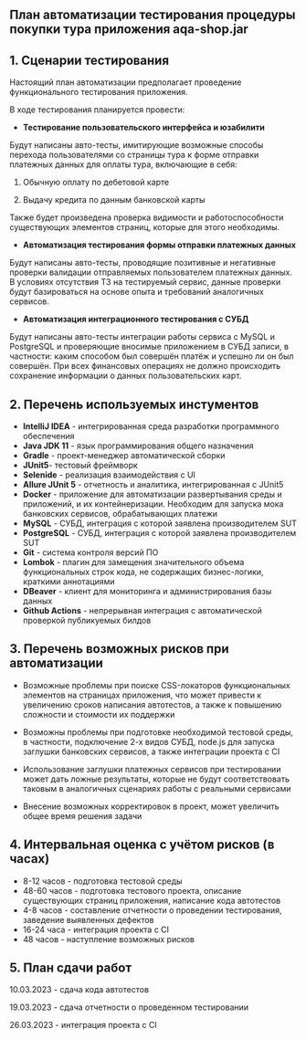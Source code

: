 ## План автоматизации тестирования процедуры покупки тура приложения aqa-shop.jar

## 1. Сценарии тестирования

Настоящий план автоматизации предполагает проведение функционального тестирования приложения.

В ходе тестирования планируется провести:

- **Тестирование пользовательского интерфейса и юзабилити**


Будут написаны авто-тесты, имитирующие возможные способы перехода пользователями со страницы тура
к форме отправки платежных данных для оплаты тура, включающие в себя:


1. Обычную оплату по дебетовой карте

2. Выдачу кредита по данным банковской карты

Также будет произведена проверка видимости и работоспособности
существующих элементов страниц, которые для этого необходимы.


- **Автоматизация тестирования формы отправки платежных данных**


Будут написаны авто-тесты, проводящие позитивные и негативные проверки валидации отправляемых пользователем платежных данных.
В условиях отсутствия ТЗ на тестируемый сервис, данные проверки будут базироваться на основе опыта
и требований аналогичных сервисов.

- **Автоматизация интеграционного тестирования с СУБД**


Будут написаны авто-тесты интеграции работы сервиса с MySQL и PostgreSQL и проверяющие вносимые приложением в СУБД записи,
в частности:
каким способом был совершён платёж и успешно ли он был совершён. При всех финансовых операциях
не должно происходить сохранение информации о данных пользовательских карт.


## 2. Перечень используемых инстументов

- **IntelliJ IDEA** - интегрированная среда разработки программного обеспечения
- **Java JDK 11** - язык программирования общего назначения
- **Gradle** - проект-менеджер автоматической сборки
- **JUnit5**- тестовый фреймворк
- **Selenide** - реализация взаимодействия с UI
- **Allure JUnit 5** - отчетность и аналитика, интегрированная с JUnit5
- **Docker** - приложение для автоматизации развертывания среды и приложений, и их контейнеризации.
  Необходим для запуска мока банковских сервисов, обрабатывающих платежи
- **MySQL** - СУБД, интеграция с которой заявлена производителем SUT
- **PostgreSQL** - СУБД, интеграция с которой заявлена производителем SUT
- **Git** - система контроля версий ПО
- **Lombok** - плагин для замещения значительного объема функциональных строк кода, не содержащих бизнес-логики, краткими аннотациями
- **DBeaver** - клиент для мониторинга и администрирования базы данных
- **Github Actions** - непрерывная интеграция с автоматической проверкой публикуемых билдов

## 3. Перечень возможных рисков при автоматизации

- Возможные проблемы при поиске CSS-локаторов функциональных элементов на страницах приложения, что может привести
  к увеличению сроков написания автотестов, а также к повышению сложности и стоимости их поддержки


- Возможны проблемы при подготовке необходимой тестовой среды, в частности, подключение 2-х видов СУБД,
  node.js для запуска заглушки банковских сервисов, а также интеграции проекта с CI


- Использование заглушки платежных сервисов при тестировании может дать ложные результаты, которые не будут соответствовать
  таковым в аналогичных сценариях работы с реальными сервисами


- Внесение возможных корректировок в проект, может увеличить общее время решения задачи

## 4. Интервальная оценка с учётом рисков (в часах)

- 8-12 часов - подготовка тестовой среды
- 48-60 часов - подготовка тестового проекта, описание существующих страниц приложения, написание кода автотестов
- 4-8 часов - составление отчетности о проведении тестирования, заведение выявленных дефектов
- 16-24 часа - интеграция проекта с CI
- 48 часов - наступление возможных рисков

## 5. План сдачи работ

10.03.2023 - сдача кода автотестов

19.03.2023 - сдача отчетности о проведенном тестировании

26.03.2023 - интеграция проекта с CI 


